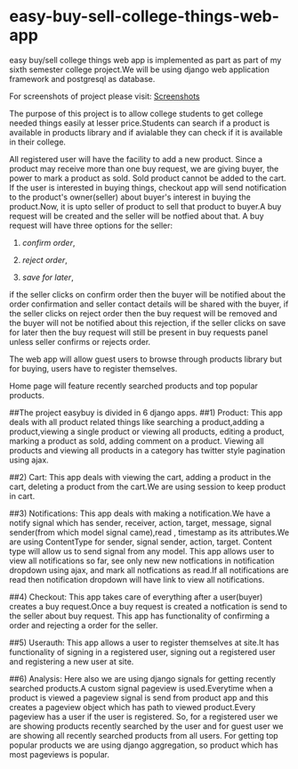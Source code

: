 # easy-buy-sell-college-things-web-app
easy buy/sell college things web app is implemented as part as part of my sixth semester college project.We will be using django web application 
framework and postgresql as database.

For screenshots of project please visit:
[Screenshots](https://drive.google.com/folderview?id=0B298A8MGFMjKfnhidTJwd24yNm5ncVlIcXhxa2xlOGtjMkNJR2loSF96SFlqeWEtQTZfcG8&usp=sharing)

The purpose of this project is to allow college students to get college needed things easily at lesser price.Students can search 
if a product is available in products library and
if avialable they can check if it is available in their college.

All registered user will have the facility to add a new product.
Since a product may receive more than one buy request, we are giving buyer, the power to mark a product as sold.
Sold product cannot be added to the cart.
If the user is interested in buying things, checkout app will send notification to the product's owner(seller) about buyer's interest in buying the
product.Now, it is upto seller of product to sell that product to buyer.A buy request will be created and the seller will be notfied about that.
A buy request will have three options for the seller:

1) *confirm order*,

2) *reject order*,

3) *save for later*,

if the seller clicks on confirm order then the buyer will be notified about the order confirmation and seller contact details will be shared with
 the buyer,
if the seller clicks on reject order then the buy request will be removed and the buyer will not be notified about this rejection,
if the seller clicks on save for later then the buy request will still be present in buy requests panel unless seller confirms or rejects order.

The web app will allow guest users to browse through products library but for buying, users have to register themselves.

Home page will feature recently searched products and top popular products.

##The project easybuy is divided in 6 django apps.
##1) Product:
This app deals with all product related things like searching a product,adding a product,viewing a single product or viewing all products, editing
 a product, marking a product as sold, adding comment on a product.
Viewing all products and viewing all products in a category has twitter style pagination using ajax.

##2) Cart:
This app deals with viewing the cart, adding a product in the cart, deleting a product from the cart.We are using session to keep product in cart.

##3) Notifications:
This app deals with making a notification.We have a notify signal which has sender, receiver, action, target, message, signal sender(from which 
model signal came),read , timestamp as its attributes.We are using ContentType for sender, signal sender, action, target. Content type will allow us
to send signal from any model. This app allows user to view all notifications so far, see only new new notfications in notification dropdown using ajax, and
 mark all notfications as read.If all notifications are read then notification dropdown will have link to view all notifications.
 
##4) Checkout:
This app takes care of everything after a user(buyer) creates a buy request.Once a buy request is created a notfication is send to the seller about buy request.
This app has functionality of confirming a order and rejecting a order for the seller.

##5) Userauth:
This app allows a user to register themselves at site.It has functionality of signing in a registered user, signing out a registered user and registering 
a new user at site.

##6) Analysis:
Here also we are using django signals for getting recently searched products.A custom signal pageview is used.Everytime when a product is viewed a 
pageview signal is send from product app and this creates a pageview object which has path to viewed product.Every pageview has a user if the user is registered.
So, for a registered user we are showing products recently searched by the user and for guest user we are showing all recently searched products from all users.
For getting top popular products we are using django aggregation, so product which has most pageviews is popular. 
